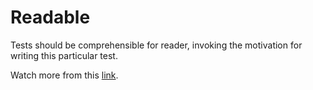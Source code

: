 # Readable

Tests should be comprehensible for reader, invoking the motivation for writing this particular test.

Watch more from this [link](https://www.youtube.com/watch?v=bDaFPACTjj8).
